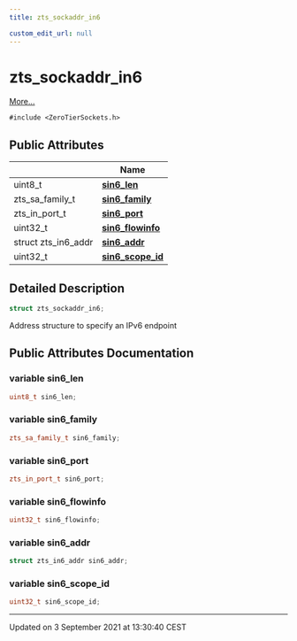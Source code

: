 ```yaml
---
title: zts_sockaddr_in6

custom_edit_url: null
---
```


# zts_sockaddr_in6



 [More...](#detailed-description)


`#include <ZeroTierSockets.h>`

## Public Attributes

|                | Name           |
| -------------- | -------------- |
| uint8_t | **[sin6_len](/autogen/libzt/classes/structzts__sockaddr__in6.md#variable-sin6_len)**  |
| zts_sa_family_t | **[sin6_family](/autogen/libzt/classes/structzts__sockaddr__in6.md#variable-sin6_family)**  |
| zts_in_port_t | **[sin6_port](/autogen/libzt/classes/structzts__sockaddr__in6.md#variable-sin6_port)**  |
| uint32_t | **[sin6_flowinfo](/autogen/libzt/classes/structzts__sockaddr__in6.md#variable-sin6_flowinfo)**  |
| struct zts_in6_addr | **[sin6_addr](/autogen/libzt/classes/structzts__sockaddr__in6.md#variable-sin6_addr)**  |
| uint32_t | **[sin6_scope_id](/autogen/libzt/classes/structzts__sockaddr__in6.md#variable-sin6_scope_id)**  |

## Detailed Description

```cpp
struct zts_sockaddr_in6;
```


Address structure to specify an IPv6 endpoint 

## Public Attributes Documentation

### variable sin6_len

```cpp
uint8_t sin6_len;
```


### variable sin6_family

```cpp
zts_sa_family_t sin6_family;
```


### variable sin6_port

```cpp
zts_in_port_t sin6_port;
```


### variable sin6_flowinfo

```cpp
uint32_t sin6_flowinfo;
```


### variable sin6_addr

```cpp
struct zts_in6_addr sin6_addr;
```


### variable sin6_scope_id

```cpp
uint32_t sin6_scope_id;
```


-------------------------------

Updated on  3 September 2021 at 13:30:40 CEST